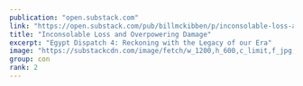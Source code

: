 ```yaml
---
publication: "open.substack.com"
link: "https://open.substack.com/pub/billmckibben/p/inconsolable-loss-and-overpowering"
title: "Inconsolable Loss and Overpowering Damage"
excerpt: "Egypt Dispatch 4: Reckoning with the Legacy of our Era"
image: "https://substackcdn.com/image/fetch/w_1200,h_600,c_limit,f_jpg,q_auto:good,fl_progressive:steep/https%3A%2F%2Fbucketeer-e05bbc84-baa3-437e-9518-adb32be77984.s3.amazonaws.com%2Fpublic%2Fimages%2F68d9e079-f140-4849-97e5-9c94b0b55326_1440x1080.jpeg"
group: con
rank: 2
---
```

